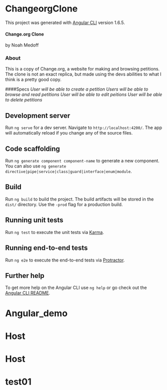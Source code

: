 # ChangeorgClone

This project was generated with [Angular CLI](https://github.com/angular/angular-cli) version 1.6.5.

#### Change.org Clone
by Noah Medoff

### About
This is a copy of Change.org, a website for making and browsing petitions. The clone is not an exact replica, but made using the devs abilities to what I think is a pretty good copy.

####Specs
_User will be able to create a petition_
_Users will be able to browse and read petitions_
_User will be able to edit peitions_
_User will be able to delete petitions_

## Development server

Run `ng serve` for a dev server. Navigate to `http://localhost:4200/`. The app will automatically reload if you change any of the source files.

## Code scaffolding

Run `ng generate component component-name` to generate a new component. You can also use `ng generate directive|pipe|service|class|guard|interface|enum|module`.

## Build

Run `ng build` to build the project. The build artifacts will be stored in the `dist/` directory. Use the `-prod` flag for a production build.

## Running unit tests

Run `ng test` to execute the unit tests via [Karma](https://karma-runner.github.io).

## Running end-to-end tests

Run `ng e2e` to execute the end-to-end tests via [Protractor](http://www.protractortest.org/).

## Further help

To get more help on the Angular CLI use `ng help` or go check out the [Angular CLI README](https://github.com/angular/angular-cli/blob/master/README.md).
# Angular_demo
# Host
# Host
# test01
